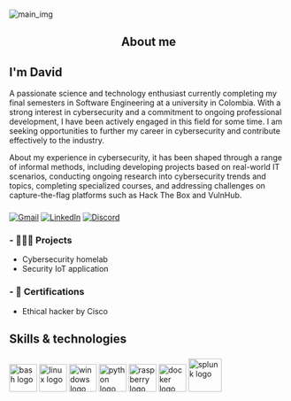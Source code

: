 ###
![main_img](https://davidf.io/wp-content/uploads/2024/07/machine.png)


###

<h2 align="center">About me</h2>

###

<h2 align="left">I'm David</h2>
<p align="left">A passionate science and technology enthusiast currently completing my final semesters in Software Engineering at a university in Colombia. With a strong interest in cybersecurity and a commitment to ongoing professional development, I have been actively engaged in this field for some time. I am seeking opportunities to further my career in cybersecurity and contribute effectively to the industry. </p>

<p align="left">About my experience in cybersecurity, it has been shaped through a range of informal methods, including developing projects based on real-world IT scenarios, conducting ongoing research into cybersecurity trends and topics, completing specialized courses, and addressing challenges on capture-the-flag platforms such as Hack The Box and VulnHub. </p>

###

[![Gmail](https://img.shields.io/static/v1?message=Gmail&logo=gmail&label=&color=D14836&logoColor=white&labelColor=&style=for-the-badge)](mailto:w4termelon.01nocaptcha@gmail.com)
[![LinkedIn](https://img.shields.io/static/v1?message=LinkedIn&logo=linkedin&label=&color=0077B5&logoColor=white&labelColor=&style=for-the-badge)](https://www.linkedin.com/in/david-gutierrez-57849a211)
[![Discord](https://img.shields.io/static/v1?message=Discord&logo=discord&label=&color=7289DA&logoColor=white&labelColor=&style=for-the-badge)](https://discord.gg/6KCra55y)


###

### - 🧑🏼‍💻 Projects

- Cybersecurity homelab
- Security IoT application

### - 📕 Certifications

- Ethical hacker by Cisco

###

<h2 align="left">Skills & technologies</h2>

###

<div align="left">
  <img src="https://cdn.jsdelivr.net/gh/devicons/devicon@latest/icons/bash/bash-original.svg" height="50" alt="bash logo" />
  <img src="https://cdn.jsdelivr.net/gh/devicons/devicon@latest/icons/linux/linux-original.svg" height="50" alt="linux logo" />
  <img src="https://cdn.jsdelivr.net/gh/devicons/devicon@latest/icons/windows11/windows11-original.svg" height="50" alt="windows logo" />
  <img src="https://cdn.jsdelivr.net/gh/devicons/devicon@latest/icons/python/python-original.svg" height="50" alt="python logo" />
  <img src="https://cdn.jsdelivr.net/gh/devicons/devicon@latest/icons/raspberrypi/raspberrypi-original.svg" height="50" alt="raspberry logo"  />
  <img src="https://cdn.jsdelivr.net/gh/devicons/devicon@latest/icons/docker/docker-original-wordmark.svg" height="50" alt="docker logo" />
  <img src="https://cdn.jsdelivr.net/gh/devicons/devicon@latest/icons/splunk/splunk-original-wordmark.svg" height="60" alt="splunk logo" />
</div>

###
